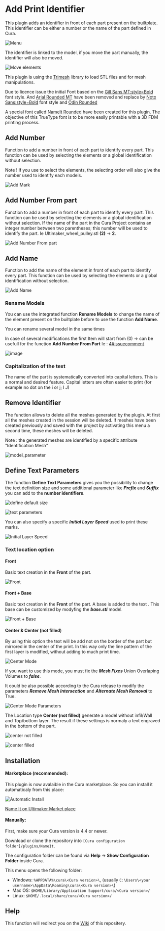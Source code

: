 # Add Print Identifier

This plugin adds an identifier in front of each part present on the builtplate. This identifier can be either a number or the name of the part defined in Cura.

![Menu](./images/menu.png)

The identifier is linked to the model, if you move the part manually, the identifier will also be moved.

![Move elements](./images/move_part.jpg)

This plugin is using the [Trimesh](https://github.com/mikedh/trimesh) library to load STL files and for mesh manipulations.

Due to licence issue the initial Font based on the [Gill Sans MT:style=Bold](https://docs.microsoft.com/en-us/typography/font-list/gill-sans-mt) font style.
And [Arial Rounded MT](https://docs.microsoft.com/en-us/typography/font-list/arial-rounded-mt) have been removed and replace by [Noto Sans:style=Bold](https://fonts.google.com/noto/specimen/Noto+Sans) font style and [Odin Rounded](https://www.dafont.com/odin-rounded.font)

A special font called [NameIt Rounded](https://github.com/5axes/NameIt/wiki/New-Font-:-NameIt-Rounded-Bold) have been created for this plugin. The objective of this TrueType font is to be more easily printable with a 3D FDM printing process.

## Add Number

Function to add a number in front of each part to identify every part. This function can be used by selecting the elements or a global identification without selection. 

Note ! If you use to select the elements, the selecting order will also give the number used to identify each models.

![Add Mark](./images/AddMark.jpg)

## Add Number From part

Function to add a number in front of each part to identify every part. This function can be used by selecting the elements or a global identification without selection. If the name of the part in the Cura Project contains an integer number between two parentheses; this number will be used to identify the part. Ie Ultimaker_wheel_pulley.stl **(2)** -> **2**.

![Add Number From part](./images/from_part_name.png)


## Add Name

Function to add the name of the element in front of each part to identify every part. This function can be used by selecting the elements or a global identification without selection. 

![Add Name](./images/AddName.jpg)

### Rename Models

You can use the integrated function **Rename Models** to change the name of the element present on the builtplate before to use the function **Add Name**.

You can rename several model in the same times

In case of several modifications  the first Item will start from (0)  -> can be usefull for the function **Add Number From Part** Ie : [4#issuecomment](https://github.com/5axes/NameIt/issues/4#issuecomment-1159746200)

![image](./images/rename_list.png)

### Capitalization of the text

The name of the part is systematically converted into capital letters. This is a normal and desired feature. Capital letters are often easier to print (for example no dot on the i or j; I J)

## Remove Identifier

The function allows to delete all the meshes generated by the plugin.  At first all the meshes created in the session will be deleted. If meshes have been created previously and saved with the project by activating this menu a second time, these meshes will be deleted.

Note : the generated meshes are identified by a specific attribute "Identification Mesh"

![model_parameter](./images/model_parameter.png)


## Define Text Parameters

The function **Define Text Parameters** gives you the possibility to change the text definition size and some additional parameter like ***Prefix*** and ***Suffix*** you can add to the **number identifiers**.

![define default size](./images/text_parameters.jpg)

![text parameters](./images/parameters.png)

You can also specify a specific ***Initial Layer Speed*** used to print these marks.

![Initial Layer Speed](./images/initial_layer_speed.jpg)

### Text location option

#### Front 

Basic text creation in the **Front** of the part.

![Front](./images/Front.png)

#### Front + Base

Basic text creation in the **Front** of the part. A base is added to the text . This base can be customized by modyfing the ***base.stl*** model.

![Front + Base](./images/Front+Base.png)

#### Center & Center (not filled)

By using this option the text will be add not on the border of the part but mirrored in the center of the print. In this way only the line pattern of the first layer is modified, without adding to much print time.

![Center Mode](./images/CenterMode.jpg)
 
If you want to use this mode, you must fix the ***Mesh Fixes*** Union Overlaping Volumes to ***false***.

It could be also possible according to the Cura release to modify the parameters ***Remove Mesh Intersection***  and ***Alternate Mesh Removal*** to True.


![Center Mode Parameters](./images/CenterModeParameters.jpg)


The Location type **Center (not filled)** generate a model without infil/Wall and Top/bottom layer. The result if these settings is normaly a text engraved in the bottom of the part.

![center not filled](./images/center_not_filled.jpg)

![center filled](./images/center_filled.jpg)

## Installation

#### Marketplace (recommended):
This plugin is now avalaible in the Cura marketplace. So you can install it automaticaly from this place:

![Automatic Install](./images/marketplace.jpg)

[Name It on Ultimaker Market place](https://marketplace.ultimaker.com/app/cura/plugins/5axes/NameIt)

#### Manually:
First, make sure your Cura version is  4.4 or newer.

Download or clone the repository into `[Cura configuration folder]/plugins/NameIt`.

The configuration folder can be found via **Help** -> **Show Configuration Folder** inside Cura.

This menu opens the following folder:
* Windows: `%APPDATA%\cura\<Cura version>\`, (usually `C:\Users\<your username>\AppData\Roaming\cura\<Cura version>\`)
* Mac OS: `$HOME/Library/Application Support/cura/<Cura version>/`
* Linux: `$HOME/.local/share/cura/<Cura version>/`

## Help

This function will redirect you on the [Wiki](https://github.com/5axes/NameIt/wiki) of this repositery.
